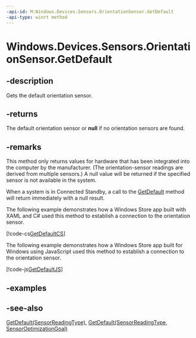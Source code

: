 ```yaml
---
-api-id: M:Windows.Devices.Sensors.OrientationSensor.GetDefault
-api-type: winrt method
---
```


<!-- Method syntax
public Windows.Devices.Sensors.OrientationSensor GetDefault()
-->

# Windows.Devices.Sensors.OrientationSensor.GetDefault

## -description
Gets the default orientation sensor.

## -returns
The default orientation sensor or **null** if no orientation sensors are found.

## -remarks
This method only returns values for hardware that has been integrated into the computer by the manufacturer. (The orientation-sensor readings are derived from multiple sensors.) A null value will be returned if the specified sensor is not available in the system.

When a system is in Connected Standby, a call to the [GetDefault](orientationsensor_getdefault.md) method will return immediately with a null result.

The following example demonstrates how a Windows Store app built with XAML and C# used this method to establish a connection to the orientation sensor.



[!code-cs[GetDefaultCS](../windows.devices.sensors/code/orientation/csharp/Scenario1.xaml.cs#SnippetGetDefaultCS)]

The following example demonstrates how a Windows Store app built for Windows using JavaScript used this method to establish a connection to the orientation sensor.



[!code-js[GetDefaultJS](../windows.devices.sensors/code/orientation/javascript/scenario1.js#SnippetGetDefaultJS)]

## -examples

## -see-also
[GetDefault(SensorReadingType)](orientationsensor_getdefault_2064571144.md), [GetDefault(SensorReadingType, SensorOptimizationGoal)](orientationsensor_getdefault_274432112.md)
